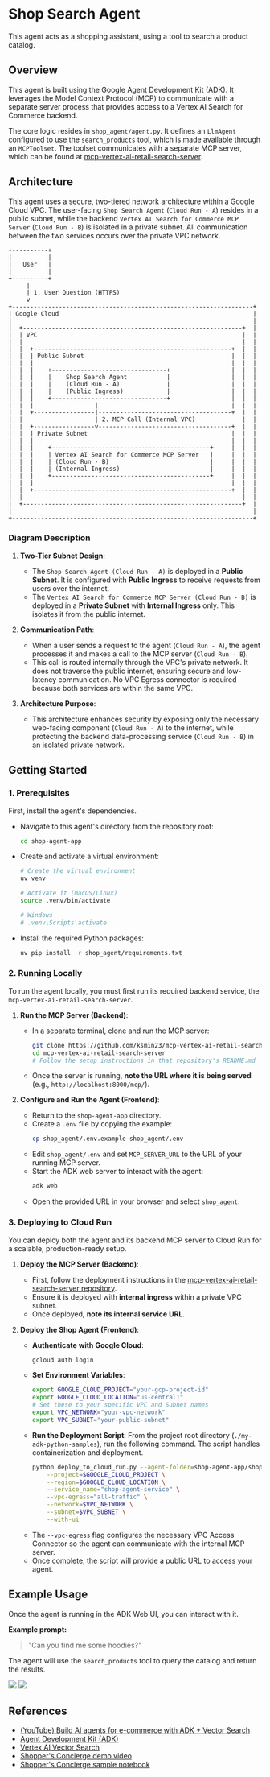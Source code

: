 # Shop Search Agent

This agent acts as a shopping assistant, using a tool to search a product catalog.

## Overview

This agent is built using the Google Agent Development Kit (ADK). It leverages the Model Context Protocol (MCP) to communicate with a separate server process that provides access to a Vertex AI Search for Commerce backend.

The core logic resides in `shop_agent/agent.py`. It defines an `LlmAgent` configured to use the `search_products` tool, which is made available through an `MCPToolset`. The toolset communicates with a separate MCP server, which can be found at [mcp-vertex-ai-retail-search-server](https://github.com/ksmin23/mcp-vertex-ai-retail-search-server).

## Architecture

This agent uses a secure, two-tiered network architecture within a Google Cloud VPC. The user-facing `Shop Search Agent` (`Cloud Run - A`) resides in a public subnet, while the backend `Vertex AI Search for Commerce MCP Server` (`Cloud Run - B`) is isolated in a private subnet. All communication between the two services occurs over the private VPC network.

```ascii
+----------+
|          |
|   User   |
|          |
+----------+
     |
     | 1. User Question (HTTPS)
     v
+-------------------------------------------------------------------+
| Google Cloud                                                      |
|                                                                   |
|  +-------------------------------------------------------------+  |
|  | VPC                                                         |  |
|  |                                                             |  |
|  |  +-------------------------------------------------------+  |  |
|  |  | Public Subnet                                         |  |  |
|  |  |                                                       |  |  |
|  |  |    +--------------------------------+                 |  |  |
|  |  |    |    Shop Search Agent           |                 |  |  |
|  |  |    |    (Cloud Run - A)             |                 |  |  |
|  |  |    |    (Public Ingress)            |                 |  |  |
|  |  |    +--------------------------------+                 |  |  |
|  |  |                 |                                     |  |  |
|  |  +-----------------|-------------------------------------+  |  |
|  |                    | 2. MCP Call (Internal VPC)             |  |
|  |  +-----------------v-------------------------------------+  |  |
|  |  | Private Subnet                                        |  |  |
|  |  |                                                       |  |  |
|  |  |    +--------------------------------------------+     |  |  |
|  |  |    | Vertex AI Search for Commerce MCP Server   |     |  |  |
|  |  |    | (Cloud Run - B)                            |     |  |  |
|  |  |    | (Internal Ingress)                         |     |  |  |
|  |  |    +--------------------------------------------+     |  |  |
|  |  |                                                       |  |  |
|  |  +-------------------------------------------------------+  |  |
|  |                                                             |  |
|  +-------------------------------------------------------------+  |
|                                                                   |
+-------------------------------------------------------------------+
```

### Diagram Description

1.  **Two-Tier Subnet Design**:
    *   The `Shop Search Agent (Cloud Run - A)` is deployed in a **Public Subnet**. It is configured with **Public Ingress** to receive requests from users over the internet.
    *   The `Vertex AI Search for Commerce MCP Server (Cloud Run - B)` is deployed in a **Private Subnet** with **Internal Ingress** only. This isolates it from the public internet.

2.  **Communication Path**:
    *   When a user sends a request to the agent (`Cloud Run - A`), the agent processes it and makes a call to the MCP server (`Cloud Run - B`).
    *   This call is routed internally through the VPC's private network. It does not traverse the public internet, ensuring secure and low-latency communication. No VPC Egress connector is required because both services are within the same VPC.

3.  **Architecture Purpose**:
    *   This architecture enhances security by exposing only the necessary web-facing component (`Cloud Run - A`) to the internet, while protecting the backend data-processing service (`Cloud Run - B`) in an isolated private network.

## Getting Started

### 1. Prerequisites

First, install the agent's dependencies.

*   Navigate to this agent's directory from the repository root:
    ```bash
    cd shop-agent-app
    ```
*   Create and activate a virtual environment:
    ```bash
    # Create the virtual environment
    uv venv

    # Activate it (macOS/Linux)
    source .venv/bin/activate

    # Windows
    # .venv\Scripts\activate
    ```
*   Install the required Python packages:
    ```bash
    uv pip install -r shop_agent/requirements.txt
    ```

### 2. Running Locally

To run the agent locally, you must first run its required backend service, the `mcp-vertex-ai-retail-search-server`.

1.  **Run the MCP Server (Backend)**:
    *   In a separate terminal, clone and run the MCP server:
        ```bash
        git clone https://github.com/ksmin23/mcp-vertex-ai-retail-search-server.git
        cd mcp-vertex-ai-retail-search-server
        # Follow the setup instructions in that repository's README.md
        ```
    *   Once the server is running, **note the URL where it is being served** (e.g., `http://localhost:8000/mcp/`).

2.  **Configure and Run the Agent (Frontend)**:
    *   Return to the `shop-agent-app` directory.
    *   Create a `.env` file by copying the example:
        ```bash
        cp shop_agent/.env.example shop_agent/.env
        ```
    *   Edit `shop_agent/.env` and set `MCP_SERVER_URL` to the URL of your running MCP server.
    *   Start the ADK web server to interact with the agent:
        ```bash
        adk web
        ```
    *   Open the provided URL in your browser and select `shop_agent`.

### 3. Deploying to Cloud Run

You can deploy both the agent and its backend MCP server to Cloud Run for a scalable, production-ready setup.

1.  **Deploy the MCP Server (Backend)**:
    *   First, follow the deployment instructions in the [mcp-vertex-ai-retail-search-server repository](https://github.com/ksmin23/mcp-vertex-ai-retail-search-server).
    *   Ensure it is deployed with **internal ingress** within a private VPC subnet.
    *   Once deployed, **note its internal service URL**.

2.  **Deploy the Shop Agent (Frontend)**:
    *   **Authenticate with Google Cloud**:
        ```bash
        gcloud auth login
        ```
    *   **Set Environment Variables**:
        ```bash
        export GOOGLE_CLOUD_PROJECT="your-gcp-project-id"
        export GOOGLE_CLOUD_LOCATION="us-central1"
        # Set these to your specific VPC and Subnet names
        export VPC_NETWORK="your-vpc-network"
        export VPC_SUBNET="your-public-subnet"
        ```
    *   **Run the Deployment Script**:
        From the project root directory (`./my-adk-python-samples`), run the following command. The script handles containerization and deployment.
        ```bash
        python deploy_to_cloud_run.py --agent-folder=shop-agent-app/shop_agent \
            --project=$GOOGLE_CLOUD_PROJECT \
            --region=$GOOGLE_CLOUD_LOCATION \
            --service_name="shop-agent-service" \
            --vpc-egress="all-traffic" \
            --network=$VPC_NETWORK \
            --subnet=$VPC_SUBNET \
            --with-ui
        ```
    *   The `--vpc-egress` flag configures the necessary VPC Access Connector so the agent can communicate with the internal MCP server.
    *   Once complete, the script will provide a public URL to access your agent.



## Example Usage

Once the agent is running in the ADK Web UI, you can interact with it.

**Example prompt:**
> "Can you find me some hoodies?"

The agent will use the `search_products` tool to query the catalog and return the results.

![](./assets/shop-agent-01.png)
![](./assets/shop-agent-02.png)

## References

- [(YouTube) Build AI agents for e-commerce with ADK + Vector Search](https://www.youtube.com/watch?v=UIntXBP--gI)
- [Agent Development Kit (ADK)](https://goo.gle/3RGrB9T)
- [Vertex AI Vector Search](https://goo.gle/3T5xxK5)
- [Shopper's Concierge demo video](https://goo.gle/4jRbMJb)
- [Shopper's Concierge sample notebook](https://goo.gle/4kMkxot)